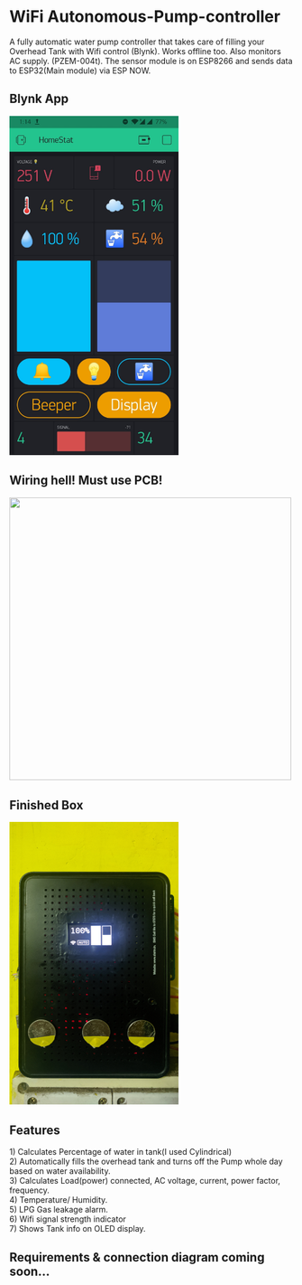 # WiFi Autonomous-Pump-controller
A fully automatic water pump controller that takes care of filling your Overhead Tank with Wifi control (Blynk). Works offline too. Also monitors AC supply. (PZEM-004t). The sensor module is on ESP8266 and sends data to ESP32(Main module) via ESP NOW.


<h2>Blynk App </h2>
<img src="/images/app.jpg" width="300" height="600">

<h2>Wiring hell! Must use PCB! </h2>
<img src="/images/internal.jpg" width="500" height="500">

<h2>Finished Box </h2>
<img src="/images/finished.jpg" width="300" height="500">

<h2> Features</h2>
1) Calculates Percentage of water in tank(I used Cylindrical)<br>
2) Automatically fills the overhead tank and turns off the Pump whole day based on water availability.<br>
3) Calculates Load(power) connected, AC voltage, current, power factor, frequency.<br>
4) Temperature/ Humidity.<br>
5) LPG Gas leakage alarm.<br>
6) Wifi signal strength indicator<br>
7) Shows Tank info on OLED display.<br>

<h2>Requirements & connection diagram coming soon...</h2>
